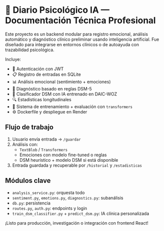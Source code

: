 
# 🧠 Diario Psicológico IA — Documentación Técnica Profesional

Este proyecto es un backend modular para registro emocional, análisis automático y diagnóstico clínico preliminar usando inteligencia artificial. Fue diseñado para integrarse en entornos clínicos o de autoayuda con trazabilidad psicológica.

Incluye:
- 📌 Autenticación con JWT
- 📋 Registro de entradas en SQLite
- 📊 Análisis emocional (sentimiento + emociones)
- 🧠 Diagnóstico basado en reglas DSM-5
- 🤖 Clasificador DSM con IA entrenado en DAIC-WOZ
- 🔍 Estadísticas longitudinales
- 🧪 Sistema de entrenamiento + evaluación con `transformers`
- ⚙️ Dockerfile y despliegue en Render

## Flujo de trabajo

1. Usuario envía entrada → `/guardar`
2. Análisis con:
   - `TextBlob` / `Transformers`
   - Emociones con modelo fine-tuned o reglas
   - DSM heurístico + modelo DSM si está disponible
3. Entrada guardada y recuperable por `/historial` y `/estadisticas`

## Módulos clave

- `analysis_service.py`: orquesta todo
- `sentiment.py`, `emotions.py`, `diagnostics.py`: subanálisis
- `db.py`: persistencia
- `routes.py`, `auth.py`: endpoints y login
- `train_dsm_classifier.py` + `predict_dsm.py`: IA clínica personalizada

¡Listo para producción, investigación o integración con frontend React!

